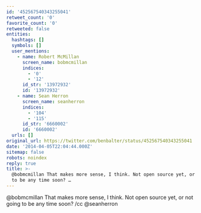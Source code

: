 ```yaml
---
id: '452567540343255041'
retweet_count: '0'
favorite_count: '0'
retweeted: false
entities:
  hashtags: []
  symbols: []
  user_mentions:
    - name: Robert McMillan
      screen_name: bobmcmillan
      indices:
        - '0'
        - '12'
      id_str: '13972932'
      id: '13972932'
    - name: Sean Herron
      screen_name: seanherron
      indices:
        - '104'
        - '115'
      id_str: '6660002'
      id: '6660002'
  urls: []
original_url: https://twitter.com/benbalter/status/452567540343255041
date: '2014-04-05T22:04:44.000Z'
sitemap: false
robots: noindex
reply: true
title: >-
  @bobmcmillan That makes more sense, I think. Not open source yet, or not going
  to be any time soon? …
---
```


@bobmcmillan That makes more sense, I think. Not open source yet, or not going to be any time soon? /cc @seanherron